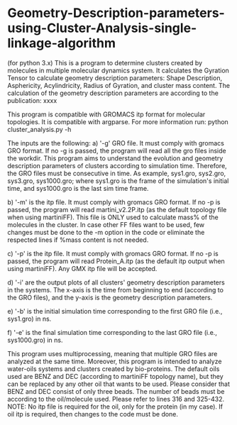 # Geometry-Description-parameters-using-Cluster-Analysis-single-linkage-algorithm
(for python 3.x)
This is a program to determine clusters created by molecules in multiple molecular dynamics system. It calculates the Gyration Tensor to calculate geometry description parameters: Shape Description, Asphericity, Acylindricity, Radius of Gyration, and cluster mass content.
The calculation of the geometry description parameters are according to the publication: xxxx

This program is compatible with GROMACS itp format for molecular topologies.
It is compatible with argparse. For more information run: python cluster_analysis.py -h

The inputs are the following:
a) '-g' GRO file. It must comply with gromacs GRO format. If no -g is passed, the program will read all the gro files inside the workdir. This program aims to understand the evolution and geometry description parameters of clusters according to simulation time. Therefore, the GRO files must be consecutive in time. As example, sys1.gro, sys2.gro, sys3.gro, sys1000.gro; where sys1.gro is the frame of the simulation's initial time, and sys1000.gro is the last sim time frame.

b) '-m' is the itp file. It must comply with gromacs GRO format. If no -p is passed, the program will read martini_v2.2P.itp (as the default topology file when using martiniFF). This file is ONLY used to calculate mass% of the molecules in the cluster. In case other FF files want to be used, few changes must be done to the -m option in the code or eliminate the respected lines if %mass content is not needed.

c) '-p' is the itp file. It must comply with gromacs GRO format. If no -p is passed, the program will read Protein_A.itp (as the default itp output when using martiniFF). Any GMX itp file will be accepted.

d) '-i' are the output plots of all clusters' geometry description parameters in the systems. The x-axis is the time from beginning to end (according to the GRO files), and the y-axis is the geometry description parameters.

e) '-b' is the initial simulation time corresponding to the first GRO file (i.e., sys1.gro) in ns.

f) '-e' is the final simulation time corresponding to the last GRO file (i.e., sys1000.gro) in ns.


This program uses multiprocessing, meaning that multiple GRO files are analyzed at the same time.
Moreover, this program is intended to analyze water-oils systems and clusters created by bio-proteins. The default oils used are BENZ and DEC (according to martiniFF topology name), but they can be replaced by any other oil that wants to be used. Please consider that BENZ and DEC consist of only three beads. The number of beads must be according to the oil/molecule used. Please refer to lines 316 and 325-432.
NOTE: No itp file is required for the oil, only for the protein (in my case). If oil itp is required, then changes to the code must be done.





